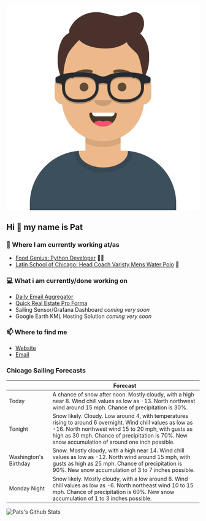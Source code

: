 [![Social banner for p-j-falconer](https://raw.githubusercontent.com/P-J-FALCONER/P-J-FALCONER/master/assets/avataaars.svg)](https://patfalconer.com/)
## Hi :wave: my name is Pat

### 💼 Where I am currently working at/as
- [Food Genius: Python Developer](https://getfoodgenius.com/) 🍔🐍
- [Latin School of Chicago: Head Coach Varisty Mens Water Polo](https://www.latinschool.org/) 🤽


### 💻 What i am currently/done working on
 - [Daily Email Aggregator](https://github.com/P-J-FALCONER/dott_daily_mail)
 - [Quick Real Estate Pro Forma](https://github.com/P-J-FALCONER/henry)
 - Sailing Sensor/Grafana Dashboard *coming very soon*
 - Google Earth KML Hosting Solution *coming very soon*

### 📫 Where to find me
 - [Website](https://patfalconer.com/)
 - [Email](mailto:patrick.j.falconer@gmail.com)


### Chicago Sailing Forecasts
|   | Forecast  |
|---|---|
| Today | A chance of snow after noon. Mostly cloudy, with a high near 8. Wind chill values as low as -13. North northwest wind around 15 mph. Chance of precipitation is 30%. |
| Tonight | Snow likely. Cloudy. Low around 4, with temperatures rising to around 6 overnight. Wind chill values as low as -16. North northwest wind 15 to 20 mph, with gusts as high as 30 mph. Chance of precipitation is 70%. New snow accumulation of around one inch possible. |
| Washington&#39;s Birthday | Snow. Mostly cloudy, with a high near 14. Wind chill values as low as -12. North wind around 15 mph, with gusts as high as 25 mph. Chance of precipitation is 90%. New snow accumulation of 3 to 7 inches possible. |
| Monday Night | Snow likely. Mostly cloudy, with a low around 8. Wind chill values as low as -6. North northeast wind 10 to 15 mph. Chance of precipitation is 60%. New snow accumulation of 1 to 3 inches possible. |

![Pats's Github Stats](https://github-readme-stats.vercel.app/api?username=p-j-falconer&show_icons=true&theme=radical)
